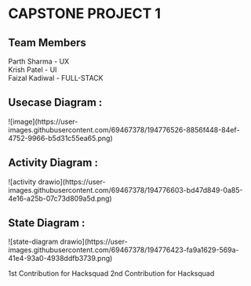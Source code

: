 # CAPSTONE PROJECT 1

<h2>Team Members</h2>
Parth Sharma - UX<br>
Krish Patel - UI<br>
Faizal Kadiwal - FULL-STACK<br>

<h2>Usecase Diagram : </h2>
![image](https://user-images.githubusercontent.com/69467378/194776526-8856f448-84ef-4752-9966-b5d31c55ea65.png)

<h2>Activity Diagram : </h2>
![activity drawio](https://user-images.githubusercontent.com/69467378/194776603-bd47d849-0a85-4e16-a25b-07c73d809a5d.png)


<h2>State Diagram : </h2>
![state-diagram drawio](https://user-images.githubusercontent.com/69467378/194776423-fa9a1629-569a-41e4-93a0-4938ddfb3739.png)

1st Contribution for Hacksquad 
2nd Contribution for Hacksquad 
